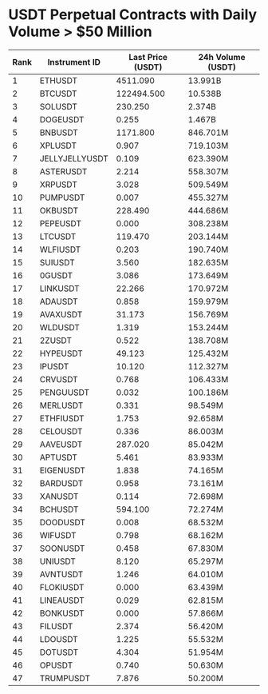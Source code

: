 # USDT Perpetual Contracts with Daily Volume > $50 Million

| Rank | Instrument ID | Last Price (USDT) | 24h Volume (USDT) |
|------|---------------|-------------------|-------------------|
| 1 | ETHUSDT | 4511.090 | 13.991B |
| 2 | BTCUSDT | 122494.500 | 10.538B |
| 3 | SOLUSDT | 230.250 | 2.374B |
| 4 | DOGEUSDT | 0.255 | 1.467B |
| 5 | BNBUSDT | 1171.800 | 846.701M |
| 6 | XPLUSDT | 0.907 | 719.103M |
| 7 | JELLYJELLYUSDT | 0.109 | 623.390M |
| 8 | ASTERUSDT | 2.214 | 558.307M |
| 9 | XRPUSDT | 3.028 | 509.549M |
| 10 | PUMPUSDT | 0.007 | 455.327M |
| 11 | OKBUSDT | 228.490 | 444.686M |
| 12 | PEPEUSDT | 0.000 | 308.238M |
| 13 | LTCUSDT | 119.470 | 203.144M |
| 14 | WLFIUSDT | 0.203 | 190.740M |
| 15 | SUIUSDT | 3.560 | 182.635M |
| 16 | 0GUSDT | 3.086 | 173.649M |
| 17 | LINKUSDT | 22.266 | 170.972M |
| 18 | ADAUSDT | 0.858 | 159.979M |
| 19 | AVAXUSDT | 31.173 | 156.769M |
| 20 | WLDUSDT | 1.319 | 153.244M |
| 21 | 2ZUSDT | 0.522 | 138.708M |
| 22 | HYPEUSDT | 49.123 | 125.432M |
| 23 | IPUSDT | 10.120 | 112.327M |
| 24 | CRVUSDT | 0.768 | 106.433M |
| 25 | PENGUUSDT | 0.032 | 100.186M |
| 26 | MERLUSDT | 0.331 | 98.549M |
| 27 | ETHFIUSDT | 1.753 | 92.658M |
| 28 | CELOUSDT | 0.336 | 86.003M |
| 29 | AAVEUSDT | 287.020 | 85.042M |
| 30 | APTUSDT | 5.461 | 83.933M |
| 31 | EIGENUSDT | 1.838 | 74.165M |
| 32 | BARDUSDT | 0.958 | 73.161M |
| 33 | XANUSDT | 0.114 | 72.698M |
| 34 | BCHUSDT | 594.100 | 72.274M |
| 35 | DOODUSDT | 0.008 | 68.532M |
| 36 | WIFUSDT | 0.798 | 68.162M |
| 37 | SOONUSDT | 0.458 | 67.830M |
| 38 | UNIUSDT | 8.120 | 65.297M |
| 39 | AVNTUSDT | 1.246 | 64.010M |
| 40 | FLOKIUSDT | 0.000 | 63.439M |
| 41 | LINEAUSDT | 0.029 | 62.815M |
| 42 | BONKUSDT | 0.000 | 57.866M |
| 43 | FILUSDT | 2.374 | 56.420M |
| 44 | LDOUSDT | 1.225 | 55.532M |
| 45 | DOTUSDT | 4.304 | 51.954M |
| 46 | OPUSDT | 0.740 | 50.630M |
| 47 | TRUMPUSDT | 7.876 | 50.200M |
